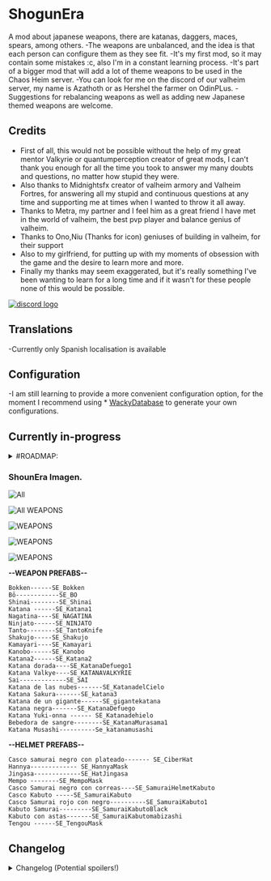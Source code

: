 # ShogunEra
A mod about japanese weapons, there are katanas, daggers, maces, spears, among others.
-The weapons are unbalanced, and the idea is that each person can configure them as they see fit. 
-It's my first mod, so it may contain some mistakes :c, also I'm in a constant learning process.
-It's part of a bigger mod that will add a lot of theme weapons to be used in the Chaos Heim server. 
-You can look for me on the discord of our valheim server, my name is Azathoth or as Hershel the farmer on OdinPLus.
-Suggestions for rebalancing weapons as well as adding new Japanese themed weapons are welcome.

 
## Credits
* First of all, this would not be possible without the help of my great mentor Valkyrie or quantumperception creator of great mods, I can't thank you enough for all the time you took to answer my many doubts and questions, no matter how stupid they were.
* Also thanks to Midnightsfx creator of valheim armory and Valheim Fortres, for answering all my stupid and continuous questions at any time and supporting me at times when I wanted to throw it all away.
* Thanks to Metra, my partner and I feel him as a great friend I have met in the world of valheim, the best pvp player and balance genius of valheim.
* Thanks to Ono,Niu (Thanks for icon) geniuses of building in valheim, for their support
* Also to my girlfriend, for putting up with my moments of obsession with the game and the desire to learn more and more.
* Finally my thanks may seem exaggerated, but it's really something I've been wanting to learn for a long time and if it wasn't for these people none of this would be possible. 


[![discord logo](https://i.imgur.com/uE6umQE.png)](https://discord.gg/MWx8GkDgPG)

## Translations
-Currently only Spanish localisation is available

## Configuration
-I am still learning to provide a more convenient configuration option, for the moment I recommend using * [WackyDatabase](https://valheim.thunderstore.io/package/WackyMole/WackysDatabase/) to generate your own configurations.

## Currently in-progress
<details>
  <summary>#ROADMAP:</summary>
  
  * Working on implementing bows and throwing weapons, such as kunais and shurikens. 
  * Elaborate a progressive balance for weapons, as well as their damage and the resources they ask for

</details>

### ShounEra Imagen.

![All ](https://i.imgur.com/LvWeXGY.png)

![All WEAPONS ](https://i.imgur.com/ax1fPOd.png)

![WEAPONS](https://i.imgur.com/GDIcYs5.png)

![WEAPONS](https://i.imgur.com/XeXGyLh.png)

![WEAPONS](https://i.imgur.com/RHeahf7.png)


**--WEAPON PREFABS--**
```
Bokken------SE_Bokken
Bō------------SE_BO
Shinai--------SE_Shinai
Katana ------SE_Katana1
Nagatina----SE_NAGATINA
Ninjato------SE_NINJATO
Tanto--------SE_TantoKnife
Shakujo-----SE_Shakujo
Kamayari----SE_Kamayari
Kanobo------SE_Kanobo
Katana2------SE_Katana2
Katana dorada----SE_KatanaDefuego1
Katana Valkye----SE_KATANAVALKYRIE
Sai-------------SE_SAI
Katana de las nubes-------SE_KatanadelCielo
Katana Sakura-------SE_katana3
Katana de un gigante------SE_gigantekatana
Katana negra-------SE_KatanaDefuego
Katana Yuki-onna ------ SE_Katanadehielo
Bebedora de sangre--------SE_KatanaMurasama1
Katana Musashi----------Se_katanamusashi
```

**--HELMET PREFABS--**
```
Casco samurai negro con plateado------- SE_CiberHat
Hannya------------- SE_HannyaMask
Jingasa-------------SE_HatJingasa 
Mempo --------SE_MempoMask 
Casco Samurai negro con correas----SE_SamuraiHelmetKabuto 
Casco Kabuto -----SE_SamuraiKabuto 
Casco Samurai rojo con negro----------SE_SamuraiKabuto1 
Kabuto Samurai---------SE_SamuraiKabutoBlack 
Kabuto con astas-------SE_SamuraiKabutomabizashi 
Tengou ------SE_TengouMask
```

## Changelog

<details>
  <summary>Changelog (Potential spoilers!)</summary>

  **1.0.0**
```
- First launch 

```
  **1.0.1**

  ```
  - Added katana recipes and a sense of progress with corresponding damage
  - Added oriental themed helmets and masks
  - Updated the prefabs of each weapon and mask
  - Thank you Midnightsfx for all you have taught again and above all for your patience 
  ```
